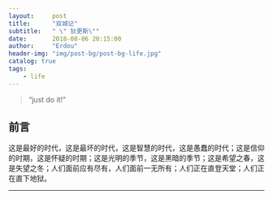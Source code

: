 ```yaml
---
layout:     post
title:      "双城记"
subtitle:   " \" 狄更斯\""
date:       2018-08-06 20:15:00
author:     "Erdou"
header-img: "img/post-bg/post-bg-life.jpg"
catalog: true
tags:
    - life
---
```


> “just do it!”

## 前言

这是最好的时代，这是最坏的时代，这是智慧的时代，这是愚蠢的时代；这是信仰的时期，这是怀疑的时期；这是光明的季节，这是黑暗的季节；这是希望之春，这是失望之冬；人们面前应有尽有，人们面前一无所有；人们正在直登天堂；人们正在直下地狱。

---
